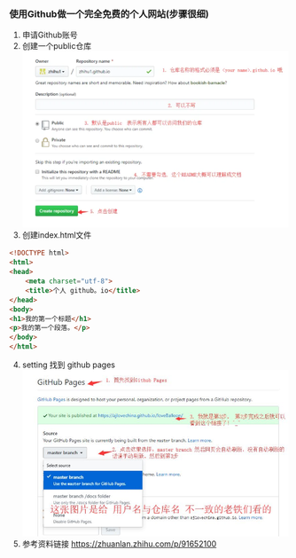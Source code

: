 ### 使用Github做一个完全免费的个人网站(步骤很细)

1. 申请Github账号
2. 创建一个public仓库
![本地路径](photo/img_1.png "相对路径演示")
3. 创建index.html文件
```html
<!DOCTYPE html>
<html>
<head>
    <meta charset="utf-8">
    <title>个人 github。io</title>
</head>
<body>
<h1>我的第一个标题</h1>
<p>我的第一个段落。</p>
</body>
</html>
```
4. setting 找到 github pages
![本地路径](photo/img_2.png "相对路径演示")
5. 参考资料链接 https://zhuanlan.zhihu.com/p/91652100
